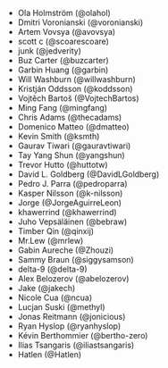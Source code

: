 * Ola Holmström (@olahol)
* Dmitri Voronianski (@voronianski)
* Artem Vovsya (@avovsya)
* scott c (@scoarescoare)
* junk (@jedverity)
* Buz Carter (@buzcarter)
* Garbin Huang (@garbin)
* Will Washburn (@willwashburn)
* Kristján Oddsson (@koddsson)
* Vojtěch Bartoš (@VojtechBartos)
* Ming Fang (@mingfang)
* Chris Adams (@thecadams)
* Domenico Matteo (@dmatteo)
* Kevin Smith (@ksmth)
* Gaurav Tiwari (@gauravtiwari)
* Tay Yang Shun (@yangshun)
* Trevor Hutto (@huttotw)
* David L. Goldberg (@DavidLGoldberg)
* Pedro J. Parra (@pedroparra)
* Kasper Nilsson (@k-nilsson)
* Jorge (@JorgeAguirreLeon)
* khawerrind (@khawerrind)
* Juho Vepsäläinen (@bebraw)
* Timber Qin (@qinxij)
* Mr.Lew (@mrlew)
* Gabin Aureche (@Zhouzi)
* Sammy Braun (@siggysamson)
* delta-9 (@delta-9)
* Alex Belozerov (@abelozerov)
* Jake (@jakech)
* Nicole Cua (@ncua)
* Lucjan Suski (@methyl)
* Jonas Reitmann (@jonicious)
* Ryan Hyslop (@ryanhyslop)
* Kévin Berthommier (@bertho-zero)
* Ilias Tsangaris (@iliastsangaris)
* Hatlen (@Hatlen)
